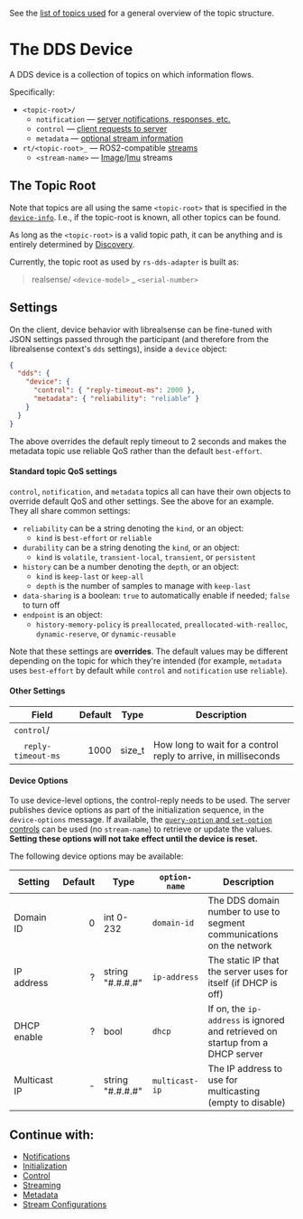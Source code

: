 
See the [list of topics used](../include/realdds/topics/) for a general overview of the topic structure.


# The DDS Device

A DDS device is a collection of topics on which information flows.

Specifically:
* `<topic-root>/`
    * `notification` — [server notifications, responses, etc.](notifications.md)
    * `control` — [client requests to server](control.md)
    * `metadata` — [optional stream information](metadata.md)
* `rt/<topic-root>_` — ROS2-compatible [streams](streaming.md)
    * `<stream-name>` — [Image](https://github.com/ros2/common_interfaces/blob/rolling/sensor_msgs/msg/Image.msg)/[Imu](https://github.com/ros2/common_interfaces/blob/rolling/sensor_msgs/msg/Imu.msg) streams


## The Topic Root

Note that topics are all using the same `<topic-root>` that is specified in the [`device-info`](discovery.md). I.e., if the topic-root is known, all other topics can be found.

As long as the `<topic-root>` is a valid topic path, it can be anything and is entirely determined by [Discovery](discovery.md).

Currently, the topic root as used by `rs-dds-adapter` is built as:
> realsense/ `<device-model>` _ `<serial-number>`


## Settings

On the client, device behavior with librealsense can be fine-tuned with JSON settings passed through the participant (and therefore from the librealsense context's `dds` settings), inside a `device` object:

```JSON
{
  "dds": {
    "device": {
      "control": { "reply-timeout-ms": 2000 },
      "metadata": { "reliability": "reliable" }
    }
  }
}
```

The above overrides the default reply timeout to 2 seconds and makes the metadata topic use reliable QoS rather than the default `best-effort`.

#### Standard topic QoS settings

`control`, `notification`, and `metadata` topics all can have their own objects to override default QoS and other settings. See the above for an example. They all share common settings:

* `reliability` can be a string denoting the `kind`, or an object:
    * `kind` is `best-effort` or `reliable`
* `durability` can be a string denoting the `kind`, or an object:
    * `kind` is `volatile`, `transient-local`, `transient`, or `persistent`
* `history` can be a number denoting the `depth`, or an object:
    * `kind` is `keep-last` or `keep-all`
    * `depth` is the number of samples to manage with `keep-last`
* `data-sharing` is a boolean: `true` to automatically enable if needed; `false` to turn off
* `endpoint` is an object:
    * `history-memory-policy` is `preallocated`, `preallocated-with-realloc`, `dynamic-reserve`, or `dynamic-reusable`

Note that these settings are **overrides**. The default values may be different depending on the topic for which they're intended (for example, `metadata` uses `best-effort` by default while `control` and `notification` use `reliable`).

#### Other Settings

| Field                    | Default | Type    | Description        |
|--------------------------|--------:|---------|--------------------|
| `control`/
| &nbsp;&nbsp;&nbsp;&nbsp;`reply-timeout-ms` |    1000 | size_t  | How long to wait for a control reply to arrive, in milliseconds

#### Device Options

To use device-level options, the control-reply needs to be used.
The server publishes device options as part of the initialization sequence, in the `device-options` message.
If available, the [`query-option` and `set-option` controls](control.md#query-option--set-option) can be used (no `stream-name`) to retrieve or update the values. **Setting these options will not take effect until the device is reset.**

The following device options may be available:

| Setting        | Default | Type             | `option-name`   | Description
|----------------|--------:|------------------|-----------------|---------------
| Domain ID      |       0 | int 0-232        | `domain-id`     | The DDS domain number to use to segment communications on the network
| IP address     |       ? | string "#.#.#.#" | `ip-address`    | The static IP that the server uses for itself (if DHCP is off)
| DHCP enable    |       ? | bool             | `dhcp`          | If on, the `ip-address` is ignored and retrieved on startup from a DHCP server
| Multicast IP   |       - | string "#.#.#.#" | `multicast-ip` | The IP address to use for multicasting (empty to disable)


## Continue with:

* [Notifications](notifications.md)
* [Initialization](initialization.md)
* [Control](control.md)
* [Streaming](streaming.md)
* [Metadata](metadata.md)
* [Stream Configurations](stream-configurations.md)

